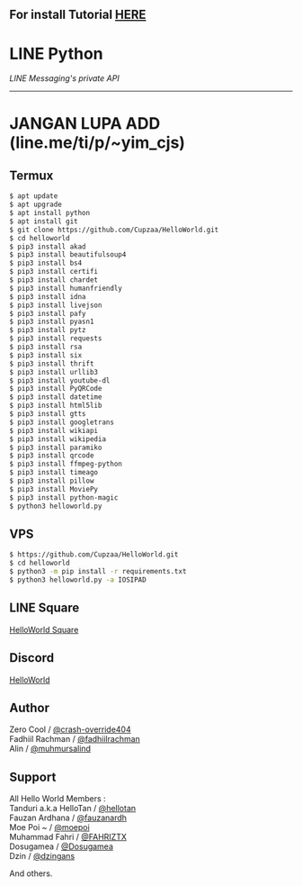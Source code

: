 ## For install Tutorial [HERE](https://www.youtube.com/watch?v=tw5OraE7C4c&feature=youtu.be)
# LINE Python

*LINE Messaging's private API*

----

# JANGAN LUPA ADD (line.me/ti/p/~yim_cjs)

## Termux

```sh
$ apt update
$ apt upgrade
$ apt install python
$ apt install git
$ git clone https://github.com/Cupzaa/HelloWorld.git
$ cd helloworld
$ pip3 install akad
$ pip3 install beautifulsoup4
$ pip3 install bs4
$ pip3 install certifi
$ pip3 install chardet
$ pip3 install humanfriendly
$ pip3 install idna
$ pip3 install livejson
$ pip3 install pafy
$ pip3 install pyasn1
$ pip3 install pytz
$ pip3 install requests
$ pip3 install rsa
$ pip3 install six
$ pip3 install thrift
$ pip3 install urllib3
$ pip3 install youtube-dl
$ pip3 install PyQRCode
$ pip3 install datetime
$ pip3 install html5lib
$ pip3 install gtts
$ pip3 install googletrans
$ pip3 install wikiapi
$ pip3 install wikipedia
$ pip3 install paramiko
$ pip3 install qrcode
$ pip3 install ffmpeg-python
$ pip3 install timeago
$ pip3 install pillow
$ pip3 install MoviePy
$ pip3 install python-magic
$ python3 helloworld.py
```

## VPS

```sh
$ https://github.com/Cupzaa/HelloWorld.git
$ cd helloworld
$ python3 -m pip install -r requirements.txt
$ python3 helloworld.py -a IOSIPAD
```

## LINE Square
[HelloWorld Square](https://line.me/ti/g2/JGUODBE4RE)

## Discord

[HelloWorld](https://discord.gg/5jqbutB)

## Author
Zero Cool / [@crash-override404](https://github.com/crash-override404)  
Fadhiil Rachman / [@fadhiilrachman](https://www.instagram.com/fadhiilrachman)  
Alin / [@muhmursalind](https://github.com/muhmursalind)

## Support
All Hello World Members :  
Tanduri a.k.a HelloTan / [@hellotan](https://github.com/hellotan)  
Fauzan Ardhana / [@fauzanardh](https://github.com/fauzanardh)  
Moe Poi ~ / [@moepoi](https://github.com/moepoi)  
Muhammad Fahri / [@FAHRIZTX](https://github.com/FAHRIZTX)  
Dosugamea / [@Dosugamea](https://github.com/Dosugamea)  
Dzin / [@dzingans](https://github.com/dzingans)  
 
And others.
